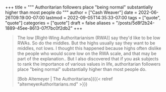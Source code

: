 +++
title = """
  Authoritarian followers place "being normal" substantially higher than most people do
  """
author = ["Cash Weaver"]
date = 2022-06-26T09:19:00-07:00
lastmod = 2022-09-05T14:35:33-07:00
tags = ["quote", "quote"]
categories = ["quote"]
draft = false
aliases = "/posts/5d8f2b24-1889-45ee-8613-07f7bc0f2db2"
+++

> The low [Right-Wing Authoritarianism (RWA)] say they'd like to be low RWAs. So do the middles. But the highs usually say they want to be middles, not lows. I thought this happened because highs often dislike the people who would score low on the RWA scale, and that may be part of the explanation.. But I also discovered that if you ask subjects to rank the importance of various values in life, authoritarian followers place "being normal" substantially higher than most people do.
>
> [Bob Altemeyer | The Authoritarians]({{< relref "altemeyerAuthoritarians.md" >}})
